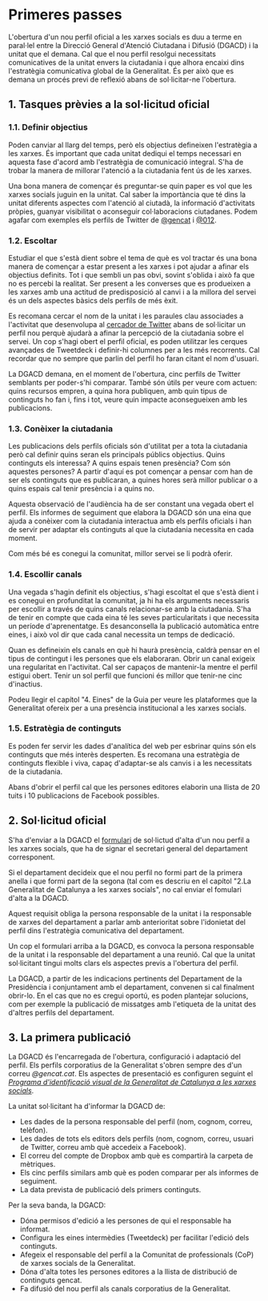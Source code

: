# Primeres passes  

L'obertura d'un nou perfil oficial a les xarxes socials es duu a terme en paral·lel entre la Direcció General d'Atenció Ciutadana i Difusió (DGACD) i la unitat que el demana. Cal que el nou perfil resolgui necessitats comunicatives de la unitat envers la ciutadania i que alhora encaixi dins l'estratègia comunicativa global de la Generalitat. És per això que es demana un procés previ de reflexió abans de sol·licitar-ne l'obertura.

## 1. Tasques prèvies a la sol·licitud oficial

### 1.1. Definir objectius

Poden canviar al llarg del temps, però els objectius defineixen l'estratègia  a les xarxes. És important que cada unitat dediqui el temps necessari en aquesta fase d'acord amb l'estratègia de comunicació integral. S'ha de trobar la manera de millorar l'atenció a la ciutadania fent ús de les xarxes.  

Una bona manera de començar és preguntar-se quin paper es vol que les xarxes socials juguin en la unitat. Cal saber la importància que té dins la unitat diferents aspectes com l'atenció al ciutadà, la informació d'activitats pròpies, guanyar visibilitat o aconseguir col·laboracions ciutadanes. Podem agafar com exemples els perfils de Twitter de [@gencat](http://twitter.com/gencat) i [@012](http://twitter.com/012).  

### 1.2. Escoltar 

Estudiar el que s'està dient sobre el tema de què es vol tractar és una bona manera de començar a estar present a les xarxes i pot ajudar a afinar els objectius definits. Tot i que sembli un pas obvi, sovint s'oblida i això fa que no es percebi la realitat. Ser present a les converses que es produeixen a les xarxes amb una actitud de predisposició al canvi i a la millora del servei és un dels aspectes bàsics dels perfils de més èxit.  

Es recomana cercar el nom de la unitat i les paraules clau associades a l'activitat que desenvolupa al [cercador de Twitter](http://search.twitter.com) abans de sol·licitar un perfil nou perquè ajudarà a afinar la percepció de la ciutadania sobre el servei. Un cop s'hagi obert el perfil oficial, es poden utilitzar les cerques avançades de Tweetdeck i definir-hi columnes per a les més recorrents. Cal recordar que no sempre que parlin del perfil ho faran citant el nom d'usuari.  

La DGACD demana, en el moment de l'obertura, cinc perfils de Twitter semblants per poder-s'hi comparar. També són útils per veure com actuen: quins recursos empren, a quina hora publiquen, amb quin tipus de continguts ho fan i, fins i tot, veure quin impacte aconsegueixen amb les publicacions. 

### 1.3. Conèixer la ciutadania 

Les publicacions dels perfils oficials són d'utilitat per a tota la ciutadania però cal definir quins seran els principals públics objectius. Quins continguts els interessa? A quins espais tenen presència? Com són aquestes persones? A partir d'aquí es pot començar a pensar com han de ser els continguts que es publicaran, a quines hores serà millor publicar o a quins espais cal tenir presència i a quins no.  

Aquesta observació de l'audiència ha de ser constant una vegada obert el perfil. Els informes de seguiment que elabora la DGACD són una eina que ajuda a conèixer com la ciutadania interactua amb els perfils oficials i han de servir per adaptar els continguts al que la ciutadania necessita en cada moment.  

Com més bé es conegui la comunitat, millor servei se li podrà oferir.  

### 1.4. Escollir canals

Una vegada s'hagin definit els objectius, s'hagi escoltat el que s'està dient i es conegui en profunditat la comunitat, ja hi ha els arguments necessaris per escollir a través de quins canals relacionar-se amb la ciutadania. S'ha de tenir en compte que cada eina té les seves particularitats i que necessita un període d'aprenentatge. Es desanconsella la publicació automàtica entre eines, i això vol dir que cada canal necessita un temps de dedicació.  

Quan es defineixin els canals en què hi haurà presència, caldrà pensar en el tipus de contingut i les persones que els elaboraran. Obrir un canal exigeix una regularitat en l'activitat. Cal ser capaços de mantenir-la mentre el perfil estigui obert. Tenir un sol perfil que funcioni és millor que tenir-ne cinc d'inactius.  

Podeu llegir el capítol "4. Eines" de la Guia per veure les plataformes que la Generalitat ofereix per a una presència institucional a les xarxes socials.  

### 1.5. Estratègia de continguts

Es poden fer servir les dades d'analítica del web per esbrinar quins són els continguts que més interès desperten. Es recomana una estratègia de continguts flexible i viva, capaç d'adaptar-se als canvis i a les necessitats de la ciutadania.  

Abans d'obrir el perfil cal que les persones editores elaborin una llista de 20 tuits i 10 publicacions de Facebook possibles.  

## 2. Sol·licitud oficial

S'ha d'enviar a la DGACD el [formulari](http://gencat.cat/piv/pdf/autorit_web.pdf) de sol·lictud d'alta d'un nou perfil a les xarxes socials, que ha de signar el secretari general del departament corresponent.

Si el departament decideix que el nou perfil no formi part de la primera anella i que formi part de la segona (tal com es descriu en el capítol "2.La Generalitat de Catalunya a les xarxes socials", no cal enviar el fomulari d'alta a la DGACD.

Aquest requisit obliga la persona responsable de la unitat i la responsable de xarxes del departament a parlar amb anterioritat sobre l'idonietat del perfil dins l'estratègia comunicativa del departament. 

Un cop el formulari arriba a la DGACD, es convoca la persona responsable de la unitat i la responsable del departament a una reunió. Cal que la unitat sol·licitant tingui molts clars els aspectes previs a l'obertura del perfil.  

La DGACD, a partir de les indicacions pertinents del Departament de la Presidència i conjuntament amb el departament, convenen si cal finalment obrir-lo. En el cas que no es cregui oportú, es poden plantejar solucions, com per exemple la publicació de missatges amb l'etiqueta de la unitat des d'altres perfils del departament.  

## 3. La primera publicació

La DGACD és l'encarregada de l'obertura, configuració i adaptació del perfil. Els perfils corporatius de la Generalitat s'obren sempre des d'un correu *@gencat.cat*. Els aspectes de presentació es configuren seguint el [*Programa d'identificació visual de la Generalitat de Catalunya a les xarxes socials*](http://gencat.cat/piv/pdf/xarxes_socials.pdf).  

La unitat sol·licitant ha d'informar la DGACD de:  

- Les dades de la persona responsable del perfil (nom, cognom, correu, telèfon).  
- Les dades de tots els editors dels perfils (nom, cognom, correu, usuari de Twitter, correu amb què accedeix a Facebook).  
- El correu del compte de Dropbox amb què es compartirà la carpeta de mètriques.  
- Els cinc perfils similars amb què es poden comparar per als informes de seguiment.  
- La data prevista de publicació dels primers continguts.  

Per la seva banda, la DGACD:  

- Dóna permisos d'edició a les persones de qui el responsable ha informat.  
- Configura les eines intermèdies (Tweetdeck) per facilitar l'edició dels continguts.  
- Afegeix el responsable del perfil a la Comunitat de professionals (CoP) de xarxes socials de la Generalitat.  
- Dóna d'alta totes les persones editores a la llista de distribució de continguts gencat.  
- Fa difusió del nou perfil als canals corporatius de la Generalitat.   






